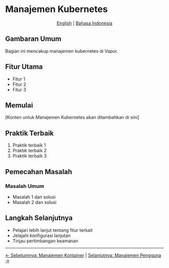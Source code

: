 # Manajemen Kubernetes

<p align="center">
  <a href="../en/09-kubernetes-management.md">English</a> | <a href="../id/">Bahasa Indonesia</a>
</p>

## Gambaran Umum

Bagian ini mencakup manajemen kubernetes di Vapor.

## Fitur Utama

- Fitur 1
- Fitur 2
- Fitur 3

## Memulai

[Konten untuk Manajemen Kubernetes akan ditambahkan di sini]

## Praktik Terbaik

1. Praktik terbaik 1
2. Praktik terbaik 2
3. Praktik terbaik 3

## Pemecahan Masalah

### Masalah Umum

- Masalah 1 dan solusi
- Masalah 2 dan solusi

## Langkah Selanjutnya

- Pelajari lebih lanjut tentang fitur terkait
- Jelajahi konfigurasi lanjutan
- Tinjau pertimbangan keamanan

---

[← Sebelumnya: Manajemen Kontainer](08-container-management.md) | [Selanjutnya: Manajemen Pengguna →](10-user-management.md)